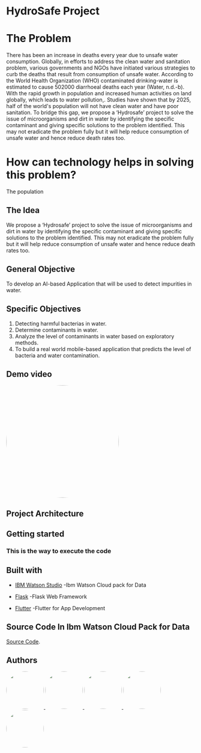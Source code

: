 #                                                                HydroSafe Project 

# The Problem
There has been an increase in deaths  every year due to unsafe water consumption. Globally, in efforts to address the clean water and sanitation problem, various governments and NGOs have initiated various strategies to curb the deaths that result from consumption of unsafe water. According to the World Health Organization (WHO) contaminated drinking-water is estimated to cause 502000 diarrhoeal deaths each year (Water, n.d.-b). With the rapid growth in population and increased human activities on land globally, which leads to water pollution,. Studies have shown that by 2025, half of the world's population will not have clean water and have poor sanitation. To bridge this gap, we propose a ‘Hydrosafe’ project to solve the issue of microorganisms and dirt in water by identifying the specific contaminant and giving specific solutions to the problem identified. This may not eradicate the problem fully but it will help reduce consumption of unsafe water and hence reduce death rates too.


# How can technology helps in solving this problem?
The population

## The Idea
We propose a ‘Hydrosafe’ project to solve the issue of microorganisms and dirt in water by identifying the specific contaminant and giving specific solutions to the problem identified. This may not eradicate the problem fully but it will help reduce consumption of unsafe water and hence reduce death rates too.


## General Objective
To develop an AI-based Application that will be used to detect impurities in water.


## Specific Objectives
1. Detecting harmful bacterias in water.
2. Determine contaminants in water.
3. Analyze the level of contaminants in water  based on exploratory methods.
4. To build a real world mobile-based application that predicts the level of bacteria and water contamination. 

## Demo video

<img src="https://user-images.githubusercontent.com/55980747/127390084-3e92e0ca-f270-4edc-838c-bcd88e4ac96a.jpeg" width=300 style="border-radius:50%" />


## Project Architecture

## Getting started
 ### This is the way to execute the code
 



## Built with

- [IBM Watson Studio](https://www.ibm.com/cloud/watson-studio) -Ibm Watson Cloud pack for Data
- [Flask](https://flask.palletsprojects.com) -Flask Web Framework

- [Flutter](https://www.flutter.com/) -Flutter for App Development


## Source Code In Ibm Watson Cloud Pack for Data

[Source Code](https://dataplatform.cloud.ibm.com/analytics/notebooks/v2/46a6f195-79e3-47b3-ac01-53cfb12b5126/view?projectid=7119d3cc-4cea-4fe7-b2bb-7a5601d7bccc&context=cpdaas).















## Authors

<a href="https://github.com/The-HydroSafers/Call-for-code/graphs/contributors">
  <img src="https://avatars.githubusercontent.com/u/55980747?v=4" width=100 style="border-radius:50%"/>
  <img src="https://avatars.githubusercontent.com/u/60429026?v=4" width=100 style="border-radius:50%"/>
  <img src="https://avatars.githubusercontent.com/u/41194018?v=4" width=100 style="border-radius:50%"/>
 <img src="https://avatars.githubusercontent.com/u/87578910?v=4" width=100 style="border-radius:50%"/>
  <img src="https://avatars.githubusercontent.com/u/87808828?v=4" width=100 style="border-radius:50%"/>
</a>

